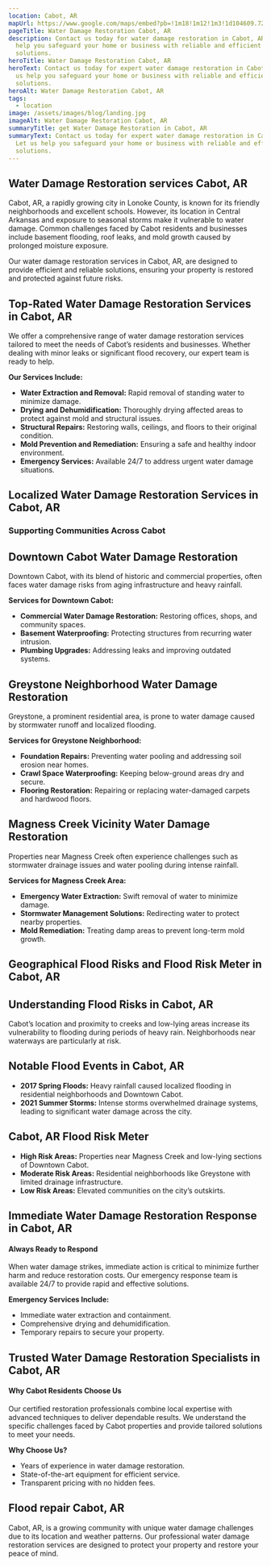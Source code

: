 ```yaml
---
location: Cabot, AR
mapUrl: https://www.google.com/maps/embed?pb=!1m18!1m12!1m3!1d104609.72352994789!2d-92.11325210096027!3d34.98031560084226!2m3!1f0!2f0!3f0!3m2!1i1024!2i768!4f13.1!3m3!1m2!1s0x87d2e70ce4c0176b%3A0x7ff9aa53f6ab6c36!2sCabot%2C%20AR!5e0!3m2!1sen!2sus!4v1735882394230!5m2!1sen!2sus
pageTitle: Water Damage Restoration Cabot, AR
description: Contact us today for water damage restoration in Cabot, AR. Let us
  help you safeguard your home or business with reliable and efficient
  solutions.
heroTitle: Water Damage Restoration Cabot, AR
heroText: Contact us today for expert water damage restoration in Cabot, AR. Let
  us help you safeguard your home or business with reliable and efficient
  solutions.
heroAlt: Water Damage Restoration Cabot, AR
tags:
  - location
image: /assets/images/blog/landing.jpg
imageAlt: Water Damage Restoration Cabot, AR
summaryTitle: get Water Damage Restoration in Cabot, AR
summaryText: Contact us today for expert water damage restoration in Cabot, AR.
  Let us help you safeguard your home or business with reliable and efficient
  solutions.
---
```

## Water Damage Restoration services Cabot, AR

Cabot, AR, a rapidly growing city in Lonoke County, is known for its friendly neighborhoods and excellent schools. However, its location in Central Arkansas and exposure to seasonal storms make it vulnerable to water damage. Common challenges faced by Cabot residents and businesses include basement flooding, roof leaks, and mold growth caused by prolonged moisture exposure.

Our water damage restoration services in Cabot, AR, are designed to provide efficient and reliable solutions, ensuring your property is restored and protected against future risks.

## Top-Rated Water Damage Restoration Services in Cabot, AR

We offer a comprehensive range of water damage restoration services tailored to meet the needs of Cabot’s residents and businesses. Whether dealing with minor leaks or significant flood recovery, our expert team is ready to help.

**Our Services Include:**

* **Water Extraction and Removal:** Rapid removal of standing water to minimize damage.
* **Drying and Dehumidification:** Thoroughly drying affected areas to protect against mold and structural issues.
* **Structural Repairs:** Restoring walls, ceilings, and floors to their original condition.
* **Mold Prevention and Remediation:** Ensuring a safe and healthy indoor environment.
* **Emergency Services:** Available 24/7 to address urgent water damage situations.

## Localized Water Damage Restoration Services in Cabot, AR

### Supporting Communities Across Cabot

## Downtown Cabot Water Damage Restoration

Downtown Cabot, with its blend of historic and commercial properties, often faces water damage risks from aging infrastructure and heavy rainfall.

**Services for Downtown Cabot:**

* **Commercial Water Damage Restoration:** Restoring offices, shops, and community spaces.
* **Basement Waterproofing:** Protecting structures from recurring water intrusion.
* **Plumbing Upgrades:** Addressing leaks and improving outdated systems.

## Greystone Neighborhood Water Damage Restoration

Greystone, a prominent residential area, is prone to water damage caused by stormwater runoff and localized flooding.

**Services for Greystone Neighborhood:**

* **Foundation Repairs:** Preventing water pooling and addressing soil erosion near homes.
* **Crawl Space Waterproofing:** Keeping below-ground areas dry and secure.
* **Flooring Restoration:** Repairing or replacing water-damaged carpets and hardwood floors.

## Magness Creek Vicinity Water Damage Restoration

Properties near Magness Creek often experience challenges such as stormwater drainage issues and water pooling during intense rainfall.

**Services for Magness Creek Area:**

* **Emergency Water Extraction:** Swift removal of water to minimize damage.
* **Stormwater Management Solutions:** Redirecting water to protect nearby properties.
* **Mold Remediation:** Treating damp areas to prevent long-term mold growth.

## Geographical Flood Risks and Flood Risk Meter in Cabot, AR

## Understanding Flood Risks in Cabot, AR

Cabot’s location and proximity to creeks and low-lying areas increase its vulnerability to flooding during periods of heavy rain. Neighborhoods near waterways are particularly at risk.

## Notable Flood Events in Cabot, AR

* **2017 Spring Floods:** Heavy rainfall caused localized flooding in residential neighborhoods and Downtown Cabot.
* **2021 Summer Storms:** Intense storms overwhelmed drainage systems, leading to significant water damage across the city.

## Cabot, AR Flood Risk Meter

* **High Risk Areas:** Properties near Magness Creek and low-lying sections of Downtown Cabot.
* **Moderate Risk Areas:** Residential neighborhoods like Greystone with limited drainage infrastructure.
* **Low Risk Areas:** Elevated communities on the city’s outskirts.

## Immediate Water Damage Restoration Response in Cabot, AR

#### Always Ready to Respond

When water damage strikes, immediate action is critical to minimize further harm and reduce restoration costs. Our emergency response team is available 24/7 to provide rapid and effective solutions.

**Emergency Services Include:**

* Immediate water extraction and containment.
* Comprehensive drying and dehumidification.
* Temporary repairs to secure your property.

## Trusted Water Damage Restoration Specialists in Cabot, AR

#### Why Cabot Residents Choose Us

Our certified restoration professionals combine local expertise with advanced techniques to deliver dependable results. We understand the specific challenges faced by Cabot properties and provide tailored solutions to meet your needs.

**Why Choose Us?**

* Years of experience in water damage restoration.
* State-of-the-art equipment for efficient service.
* Transparent pricing with no hidden fees.

## Flood repair Cabot, AR

Cabot, AR, is a growing community with unique water damage challenges due to its location and weather patterns. Our professional water damage restoration services are designed to protect your property and restore your peace of mind.
